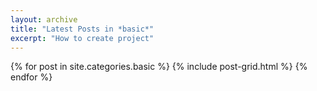 ```yaml
---
layout: archive
title: "Latest Posts in *basic*"
excerpt: "How to create project"
---
```



<div class="tiles">
{% for post in site.categories.basic %}
	{% include post-grid.html %}
{% endfor %}
</div><!-- /.tiles -->
